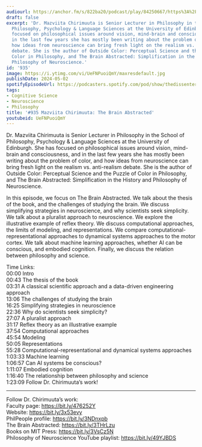 ```yaml
---
audiourl: https://anchor.fm/s/822ba20/podcast/play/84250667/https%3A%2F%2Fd3ctxlq1ktw2nl.cloudfront.net%2Fstaging%2F2024-2-19%2Fe06f4ac9-df94-1f40-3805-d1ea78543d78.m4a
draft: false
excerpt: 'Dr. Mazviita Chirimuuta is Senior Lecturer in Philosophy in the School of
  Philosophy, Psychology & Language Sciences at the University of Edinburgh. She has
  focused on philosophical issues around vision, mind-brain and consciousness, and
  in the last few years she has mostly been writing about the problem of color, and
  how ideas from neuroscience can bring fresh light on the realism vs. anti-realism
  debate. She is the author of Outside Color: Perceptual Science and the Puzzle of
  Color in Philosophy, and The Brain Abstracted: Simplification in the History and
  Philosophy of Neuroscience.'
id: '935'
image: https://i.ytimg.com/vi/UeFNPuoiQmY/maxresdefault.jpg
publishDate: 2024-05-02
spotifyEpisodeUrl: https://podcasters.spotify.com/pod/show/thedissenter/episodes/935-Mazviita-Chirimuuta-The-Brain-Abstracted-e2h9kjb
tags:
- Cognitive Science
- Neuroscience
- Philosophy
title: '#935 Mazviita Chirimuuta: The Brain Abstracted'
youtubeid: UeFNPuoiQmY
---
```

<div class="timelinks">

Dr. Mazviita Chirimuuta is Senior Lecturer in Philosophy in the School of Philosophy, Psychology & Language Sciences at the University of Edinburgh. She has focused on philosophical issues around vision, mind-brain and consciousness, and in the last few years she has mostly been writing about the problem of color, and how ideas from neuroscience can bring fresh light on the realism vs. anti-realism debate. She is the author of Outside Color: Perceptual Science and the Puzzle of Color in Philosophy, and The Brain Abstracted: Simplification in the History and Philosophy of Neuroscience.

In this episode, we focus on The Brain Abstracted. We talk about the thesis of the book, and the challenges of studying the brain. We discuss simplifying strategies in neuroscience, and why scientists seek simplicity. We talk about a pluralist approach to neuroscience. We explore the illustrative example of reflex theory. We discuss computational approaches, the limits of modeling, and representations. We compare computational-representational approaches to dynamical systems approaches to the motor cortex. We talk about machine learning approaches, whether AI can be conscious, and embodied cognition. Finally, we discuss the relation between philosophy and science.

Time Links:  
<time>00:00</time> Intro  
<time>00:43</time> The thesis of the book  
<time>03:31</time> A classical scientific approach and a data-driven engineering approach  
<time>13:06</time> The challenges of studying the brain  
<time>16:25</time> Simplifying strategies in neuroscience  
<time>22:36</time> Why do scientists seek simplicity?  
<time>27:07</time> A pluralist approach  
<time>31:17</time> Reflex theory as an illustrative example  
<time>37:54</time> Computational approaches  
<time>45:54</time> Modeling  
<time>50:05</time> Representations  
<time>55:28</time> Computational-representational and dynamical systems approaches   
<time>1:03:33</time> Machine learning  
<time>1:06:57</time> Can AI systems be conscious?  
<time>1:11:07</time> Embodied cognition  
<time>1:16:40</time> The relationship between philosophy and science  
<time>1:23:09</time> Follow Dr. Chirimuuta’s work!

---

Follow Dr. Chirimuuta’s work:  
Faculty page: https://bit.ly/476252Y  
Website: https://bit.ly/3x53evy  
PhilPeople profile: https://bit.ly/3NDnxpb  
The Brain Abstracted: https://bit.ly/3THrLzu  
Books on MIT Press: https://bit.ly/3VsCz5N  
Philosophy of Neuroscience YouTube playlist: https://bit.ly/49YJBDS
</div>

